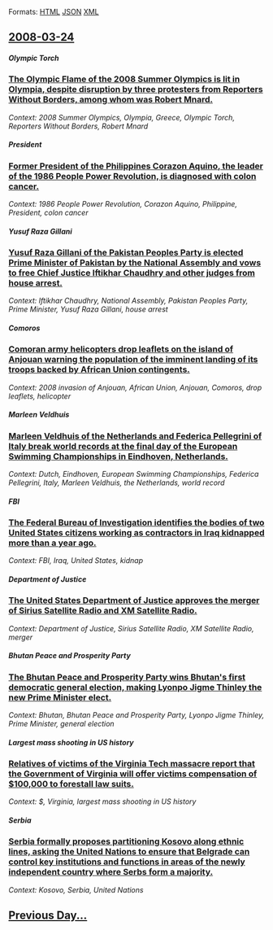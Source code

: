 
Formats: [HTML](2008/03/24/index.html)  [JSON](2008/03/24/index.json)  [XML](2008/03/24/index.xml)  

## [2008-03-24](/news/2008/03/24/index.md)

##### Olympic Torch
### [ The Olympic Flame of the 2008 Summer Olympics is lit in Olympia, despite disruption by three protesters from Reporters Without Borders, among whom was Robert Mnard. ](/news/2008/03/24/the-olympic-flame-of-the-2008-summer-olympics-is-lit-in-olympia-despite-disruption-by-three-protesters-from-reporters-without-borders-amo.md)
_Context: 2008 Summer Olympics, Olympia, Greece, Olympic Torch, Reporters Without Borders, Robert Mnard_

##### President
### [ Former President of the Philippines Corazon Aquino, the leader of the 1986 People Power Revolution, is diagnosed with colon cancer. ](/news/2008/03/24/former-president-of-the-philippines-corazon-aquino-the-leader-of-the-1986-people-power-revolution-is-diagnosed-with-colon-cancer.md)
_Context: 1986 People Power Revolution, Corazon Aquino, Philippine, President, colon cancer_

##### Yusuf Raza Gillani
### [ Yusuf Raza Gillani of the Pakistan Peoples Party is elected Prime Minister of Pakistan by the National Assembly and vows to free Chief Justice Iftikhar Chaudhry and other judges from house arrest. ](/news/2008/03/24/yusuf-raza-gillani-of-the-pakistan-peoples-party-is-elected-prime-minister-of-pakistan-by-the-national-assembly-and-vows-to-free-chief-just.md)
_Context: Iftikhar Chaudhry, National Assembly, Pakistan Peoples Party, Prime Minister, Yusuf Raza Gillani, house arrest_

##### Comoros
### [ Comoran army helicopters drop leaflets on the island of Anjouan warning the population of the imminent landing of its troops backed by African Union contingents. ](/news/2008/03/24/comoran-army-helicopters-drop-leaflets-on-the-island-of-anjouan-warning-the-population-of-the-imminent-landing-of-its-troops-backed-by-afri.md)
_Context: 2008 invasion of Anjouan, African Union, Anjouan, Comoros, drop leaflets, helicopter_

##### Marleen Veldhuis
### [ Marleen Veldhuis of the Netherlands and Federica Pellegrini of Italy break world records at the final day of the European Swimming Championships in Eindhoven, Netherlands. ](/news/2008/03/24/marleen-veldhuis-of-the-netherlands-and-federica-pellegrini-of-italy-break-world-records-at-the-final-day-of-the-european-swimming-champion.md)
_Context: Dutch, Eindhoven, European Swimming Championships, Federica Pellegrini, Italy, Marleen Veldhuis, the Netherlands, world record_

##### FBI
### [ The Federal Bureau of Investigation identifies the bodies of two United States citizens working as contractors in Iraq kidnapped more than a year ago. ](/news/2008/03/24/the-federal-bureau-of-investigation-identifies-the-bodies-of-two-united-states-citizens-working-as-contractors-in-iraq-kidnapped-more-than.md)
_Context: FBI, Iraq, United States, kidnap_

##### Department of Justice
### [ The United States Department of Justice approves the merger of Sirius Satellite Radio and XM Satellite Radio. ](/news/2008/03/24/the-united-states-department-of-justice-approves-the-merger-of-sirius-satellite-radio-and-xm-satellite-radio.md)
_Context: Department of Justice, Sirius Satellite Radio, XM Satellite Radio, merger_

##### Bhutan Peace and Prosperity Party
### [ The Bhutan Peace and Prosperity Party wins Bhutan's first democratic general election, making Lyonpo Jigme Thinley the new Prime Minister elect. ](/news/2008/03/24/the-bhutan-peace-and-prosperity-party-wins-bhutan-s-first-democratic-general-election-making-lyonpo-jigme-thinley-the-new-prime-minister-e.md)
_Context: Bhutan, Bhutan Peace and Prosperity Party, Lyonpo Jigme Thinley, Prime Minister, general election_

##### Largest mass shooting in US history
### [ Relatives of victims of the Virginia Tech massacre report that the Government of Virginia will offer victims compensation of $100,000 to forestall law suits. ](/news/2008/03/24/relatives-of-victims-of-the-virginia-tech-massacre-report-that-the-government-of-virginia-will-offer-victims-compensation-of-100-000-to-fo.md)
_Context: $, Virginia, largest mass shooting in US history_

##### Serbia
### [ Serbia formally proposes partitioning Kosovo along ethnic lines, asking the United Nations to ensure that Belgrade can control key institutions and functions in areas of the newly independent country where Serbs form a majority. ](/news/2008/03/24/serbia-formally-proposes-partitioning-kosovo-along-ethnic-lines-asking-the-united-nations-to-ensure-that-belgrade-can-control-key-institut.md)
_Context: Kosovo, Serbia, United Nations_

## [Previous Day...](/news/2008/03/23/index.md)

